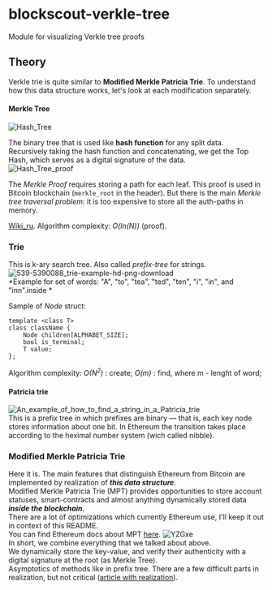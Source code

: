 # blockscout-verkle-tree
Module for visualizing Verkle tree proofs
## Theory
Verkle trie is quite similar to **Modified Merkle Patricia Trie**. To understand how this data structure works, let's look at each modification separately.
#### Merkle Tree
![Hash_Tree](https://user-images.githubusercontent.com/70902141/176688119-ed80ef9e-1c73-4a41-bb61-fb44f5ac7622.png)

The binary tree that is used like **hash function** for any split data.  
Recursively taking the hash function and concatenating, we get the Top Hash, which serves as a digital signature of the data.  
![Hash_Tree_proof](https://user-images.githubusercontent.com/70902141/176688968-0b3e06f6-1a53-4f94-a7c9-2e22da48291d.png)


The *Merkle Proof* requires storing a path for each leaf. This proof is used in Bitcoin blockchain (`merkle_root` in the header).
But there is the main *Merkle tree traversal problem*: it is too expensive to store all the auth-paths in memory.

[Wiki_ru](https://ru.wikipedia.org/wiki/Дерево_хешей). Algorithm complexity: *O(ln(N))* (proof).
### Trie
This is k-ary search tree. Also called *prefix-tree* for strings.
![539-5390088_trie-example-hd-png-download](https://user-images.githubusercontent.com/70902141/176702178-f4668836-f14c-4bd5-a809-5ddcf14ffd7b.png)  
*Example for set of words: "A", "to", "tea", "ted", "ten", "i", "in", and "inn".inside *  

Sample of *Node* struct:
```
template <class T>
class className {
    Node children[ALPHABET_SIZE];
    bool is_terminal;
    T value;
};
```
Algorithm complexity: *O(N<sup>2</sup>)* : create; *O(m)* : find, where m - lenght of word;

#### Patricia trie
![An_example_of_how_to_find_a_string_in_a_Patricia_trie](https://user-images.githubusercontent.com/70902141/176709476-35e62471-0b8a-43c0-923a-120e856417c9.png)  
This is a prefix tree in which prefixes are binary — that is, each key node stores information about one bit. In Ethereum the transition takes place according to the heximal number system (wich called nibble).

### Modified Merkle Patricia Trie
Here it is. The main features that distinguish Ethereum from Bitcoin are implemented by realization of ***this data structure***.  
Modified Merkle Patricia Trie (MPT) provides opportunities to store account statuses, smart-contracts and almost anything dynamically stored data ***inside the blockchain***.  
There are a lot of optimizations which currently Ethereum use, I'll keep it out in context of this README.  
You can find Ethereum docs about MPT [here](https://ethereum.org/en/developers/docs/data-structures-and-encoding/patricia-merkle-trie).
![YZGxe](https://user-images.githubusercontent.com/70902141/177598321-aa02c6bf-93e6-488e-aadb-0cd8826e3ded.png)  
In short, we combine everything that we talked about above.  
We dynamically store the key-value, and verify their authenticity with a digital signature at the root (as Merkle Tree).  
Asymptotics of methods like in prefix tree. There are a few difficult parts in realization, but not critical ([article with realization](https://habr.com/ru/post/446558/)).
